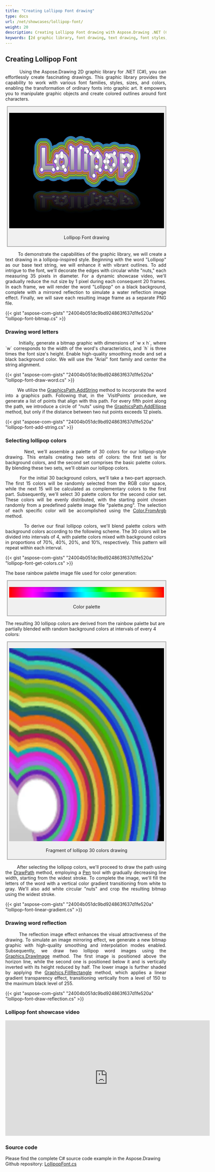 ```yaml
---
title: "Creating Lollipop Font drawing"
type: docs
url: /net/showcases/lollipop-font/
weight: 20
description: Creating Lollipop Font drawing with Aspose.Drawing .NET (C#) 2d graphic library
keywords: [2d graphic library, font drawing, text drawing, font styles, graphic art, colored outlines, image effect, reflection effect, high-quality smoothing, graphic path, palette colors, rainbow palette, linear gradient, transparency effect, lollipop style, lollipop font, lollipop colors, C# source code example]
---
```


## Creating Lollipop Font

<p align='justify'>
&nbsp;&nbsp;&nbsp;&nbsp;&nbsp;&nbsp;&nbsp;&nbsp;
Using the Aspose.Drawing 2D graphic library for .NET (C#), you can effortlessly create fascinating drawings. This graphic library provides the capability to work with various font families, styles, sizes, and colors, enabling the transformation of ordinary fonts into graphic art. It empowers you to manipulate graphic objects and create colored outlines around font characters.
</p>

<style>
   .frame {
    border: 2px solid darkgray;
    padding: 5px;
    margin: 10px 0 5px 5px;
    background: #f0f0f0;
    align-items: center;
   }
   .marginauto {
    margin: 10px auto 20px;
    display: block;
   }
   .frame figcaption {
    margin: 0 auto;
    display: flex;
    flex-direction: row;
    justify-content: center;
   }
   .container {
    display: flex;
    flex-direction: row;
    align-items: center;
    justify-content: space-around;
   }
</style>

<figure class="frame"><p>
    <img class="marginauto" src="./sample_LollipopFont.png" alt="Lollipop Font drawing" width="640" height="360"/>
<figcaption>Lollipop Font drawing</figcaption>
</p></figure>

<p align='justify'>
&nbsp;&nbsp;&nbsp;&nbsp;&nbsp;&nbsp;&nbsp;&nbsp;
To demonstrate the capabilities of the graphic library, we will create a text drawing in a lollipop-inspired style. Beginning with the word "Lollipop" as our base text string, we will enhance it with vibrant outlines. To add intrigue to the font, we'll decorate the edges with circular white "nuts," each measuring 35 pixels in diameter. For a dynamic showcase video, we'll gradually reduce the nut size by 1 pixel during each consequent 20 frames. In each frame, we will render the word "Lollipop" on a black background, complete with a mirrored reflection to simulate a water reflection image effect. Finally, we will save each resulting image frame as a separate PNG file.
</p>

{{< gist "aspose-com-gists" "24004b051dc9bd924863f637d1fe520a" "lollipop-font-bitmap.cs" >}}

### Drawing word letters

<p align='justify'>
&nbsp;&nbsp;&nbsp;&nbsp;&nbsp;&nbsp;&nbsp;&nbsp;
Initially, generate a bitmap graphic with dimensions of `w x h`, where `w` corresponds to the width of the word's characteristics, and `h` is three times the font size's height. Enable high-quality smoothing mode and set a black background color. We will use the "Arial" font family and center the string alignment.
</p>

{{< gist "aspose-com-gists" "24004b051dc9bd924863f637d1fe520a" "lollipop-font-draw-word.cs" >}}

<p align='justify'>
&nbsp;&nbsp;&nbsp;&nbsp;&nbsp;&nbsp;&nbsp;&nbsp;
We utilize the <a href="https://reference.aspose.com/drawing/net/aspose.drawing.drawing2d/graphicspath/addstring/#addstring_2">GraphicsPath.AddString</a> method to incorporate the word into a graphics path. Following that, in the `VisitPoints` procedure, we generate a list of points that align with this path. For every fifth point along the path, we introduce a circle of "nuts" using the <a href="https://reference.aspose.com/drawing/net/aspose.drawing.drawing2d/graphicspath/addellipse/#addellipse">GraphicsPath.AddEllipse</a> method, but only if the distance between two nut points exceeds 12 pixels.
</p>

{{< gist "aspose-com-gists" "24004b051dc9bd924863f637d1fe520a" "lollipop-font-add-string.cs" >}}

### Selecting lollipop colors

<p align='justify'>
&nbsp;&nbsp;&nbsp;&nbsp;&nbsp;&nbsp;&nbsp;&nbsp;
Next, we'll assemble a palette of 30 colors for our lollipop-style drawing. This entails creating two sets of colors: the first set is for background colors, and the second set comprises the basic palette colors. By blending these two sets, we'll obtain our lollipop colors.
</p>

<p align='justify'>
&nbsp;&nbsp;&nbsp;&nbsp;&nbsp;&nbsp;&nbsp;&nbsp;
For the initial 30 background colors, we'll take a two-part approach. The first 15 colors will be randomly selected from the RGB color space, while the next 15 will be calculated as complementary colors to the first part. Subsequently, we'll select 30 palette colors for the second color set. These colors will be evenly distributed, with the starting point chosen randomly from a predefined palette image file "palette.png". The selection of each specific color will be accomplished using the <a href="https://reference.aspose.com/drawing/net/aspose.drawing/color/fromargb/#fromargb_2">Color.FromArgb</a> method.
</p>

<p align='justify'>
&nbsp;&nbsp;&nbsp;&nbsp;&nbsp;&nbsp;&nbsp;&nbsp;
To derive our final lollipop colors, we'll blend palette colors with background colors according to the following scheme. The 30 colors will be divided into intervals of 4, with palette colors mixed with background colors in proportions of 70%, 40%, 20%, and 10%, respectively. This pattern will repeat within each interval.
</p>

{{< gist "aspose-com-gists" "24004b051dc9bd924863f637d1fe520a" "lollipop-font-get-colors.cs" >}}

The base rainbow palette image file used for color generation:

<figure class="frame"><p>
    <img class="marginauto" src="./palette640.png" alt="Color palette for drawing" width="640" height="33"/>
<figcaption>Color palette</figcaption>
</p></figure>

The resulting 30 lollipop colors are derived from the rainbow palette but are partially blended with random background colors at intervals of every 4 colors:

<figure class="frame"><p>
    <img class="marginauto" src="./Lollipop-colors.webp" alt="Lollipop colors drawing fragment" width="640" height="602"/>
<figcaption>Fragment of lollipop 30 colors drawing</figcaption>
</p></figure>

<p align='justify'>
&nbsp;&nbsp;&nbsp;&nbsp;&nbsp;&nbsp;&nbsp;&nbsp;
After selecting the lollipop colors, we'll proceed to draw the path using the <a href="https://reference.aspose.com/drawing/net/aspose.drawing/graphics/drawpath/">DrawPath</a> method, employing a <a href="https://reference.aspose.com/drawing/net/aspose.drawing/pen/pen/#constructor_3">Pen</a> tool with gradually decreasing line width, starting from the widest stroke. To complete the image, we'll fill the letters of the word with a vertical color gradient transitioning from white to gray. We'll also add white circular "nuts" and crop the resulting bitmap using the widest stroke.
</p>

{{< gist "aspose-com-gists" "24004b051dc9bd924863f637d1fe520a" "lollipop-font-linear-gradient.cs" >}}

### Drawing word reflection

<p align='justify'>
&nbsp;&nbsp;&nbsp;&nbsp;&nbsp;&nbsp;&nbsp;&nbsp;
The reflection image effect enhances the visual attractiveness of the drawing. To simulate an image mirroring effect, we generate a new bitmap graphic with high-quality smoothing and interpolation modes enabled. Subsequently, we draw two lollipop word images using the <a href="https://reference.aspose.com/drawing/net/system.drawing/graphics/drawimage/#drawimage_20">Graphics.DrawImage</a> method. The first image is positioned above the horizon line, while the second one is positioned below it and is vertically inverted with its height reduced by half. The lower image is further shaded by applying the <a href="https://reference.aspose.com/drawing/net/system.drawing/graphics/fillrectangle/#fillrectangle_1">Graphics.FillRectangle</a> method, which applies a linear gradient transparency effect, transitioning vertically from a level of 150 to the maximum black level of 255.
</p>

{{< gist "aspose-com-gists" "24004b051dc9bd924863f637d1fe520a" "lollipop-font-draw-reflection.cs" >}}

### Lollipop font showcase video

<script type="application/ld+json">
{
    "@context": "https://schema.org/",
    "@type": "VideoObject",
    "name": "Celtic Heart figure text",
    "duration": "PT00M20S",
    "uploadDate": "2023-09-16",
    "embedUrl": "https://www.youtube.com/embed/wLFASipfdRM",
    "thumbnailUrl": "https://img.youtube.com/vi/wLFASipfdRM/hqdefault.jpg",
    "description": "Creating Lollipop Font drawing with Aspose.Drawing .NET (C#) 2d graphic library"
}
</script>

<iframe class="youtube-player" type="text/html" width="640" height="360" src="https://www.youtube.com/embed/wLFASipfdRM" title="Lollipop Font" frameborder="0" allow="accelerometer; autoplay; clipboard-write; encrypted-media; gyroscope; picture-in-picture; web-share" allowfullscreen></iframe>

### Source code

Please find the complete C# source code example in the Aspose.Drawing Github repository: <a href="https://github.com/aspose-drawing/Aspose.Drawing-for-.NET/blob/master/Examples/Showcases/Showcases/LollipopFont.cs">LollipopFont.cs</a>
